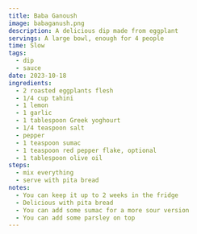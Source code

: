 ```yaml
---
title: Baba Ganoush
image: babaganush.png
description: A delicious dip made from eggplant
servings: A large bowl, enough for 4 people
time: Slow
tags:
  - dip
  - sauce
date: 2023-10-18
ingredients:
  - 2 roasted eggplants flesh
  - 1/4 cup tahini
  - 1 lemon
  - 1 garlic
  - 1 tablespoon Greek yoghourt
  - 1/4 teaspoon salt
  - pepper
  - 1 teaspoon sumac
  - 1 teaspoon red pepper flake, optional
  - 1 tablespoon olive oil
steps:
  - mix everything
  - serve with pita bread
notes:
  - You can keep it up to 2 weeks in the fridge
  - Delicious with pita bread
  - You can add some sumac for a more sour version
  - You can add some parsley on top
---
```

